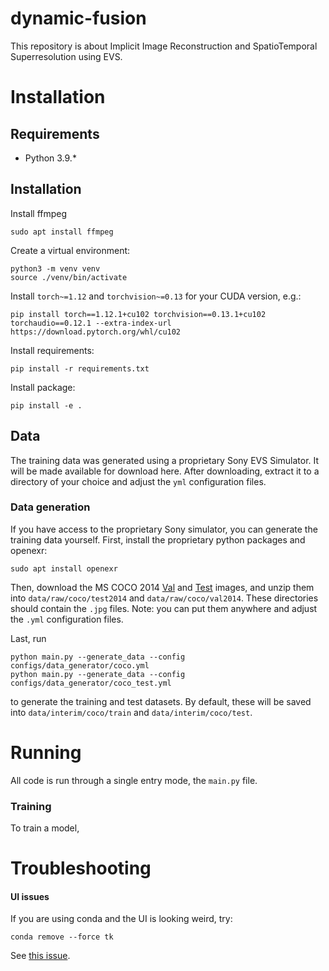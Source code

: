 # dynamic-fusion
This repository is about Implicit Image Reconstruction and SpatioTemporal Superresolution using EVS.

# Installation

## Requirements

- Python 3.9.*

## Installation
Install ffmpeg
```
sudo apt install ffmpeg
```
Create a virtual environment:
```
python3 -m venv venv
source ./venv/bin/activate
```
Install `torch~=1.12` and `torchvision~=0.13` for your CUDA version, e.g.:
```
pip install torch==1.12.1+cu102 torchvision==0.13.1+cu102 torchaudio==0.12.1 --extra-index-url https://download.pytorch.org/whl/cu102
```

Install requirements:

```
pip install -r requirements.txt
```

Install package:
```
pip install -e .
```

## Data
The training data was generated using a proprietary Sony EVS Simulator. It will be made available for download here. After downloading, extract it to a directory of your choice and adjust the `yml` configuration files.

### Data generation
If you have access to the proprietary Sony simulator, you can generate the training data yourself. First, install the proprietary python packages and openexr:
```
sudo apt install openexr
```
Then, download the MS COCO 2014 [Val](http://images.cocodataset.org/zips/val2014.zip) and [Test](http://images.cocodataset.org/zips/test2014.zip) images, and unzip them into `data/raw/coco/test2014` and `data/raw/coco/val2014`. These directories should contain the `.jpg` files. Note: you can put them anywhere and adjust the `.yml` configuration files.

Last, run
```
python main.py --generate_data --config configs/data_generator/coco.yml
python main.py --generate_data --config configs/data_generator/coco_test.yml
```
to generate the training and test datasets. By default, these will be saved into `data/interim/coco/train` and `data/interim/coco/test`.
# Running
All code is run through a single entry mode, the `main.py` file.

### Training
To train a model, 

# Troubleshooting

#### UI issues
If you are using conda and the UI is looking weird, try:
```
conda remove --force tk
```
See [this issue](https://github.com/ContinuumIO/anaconda-issues/issues/6833#issuecomment-974266793).

